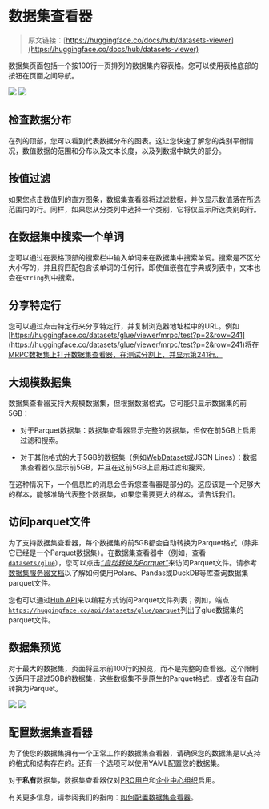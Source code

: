 # 数据集查看器

> 原文链接：[https://huggingface.co/docs/hub/datasets-viewer](https://huggingface.co/docs/hub/datasets-viewer)

数据集页面包括一个按100行一页排列的数据集内容表格。您可以使用表格底部的按钮在页面之间导航。

![](../Images/d53c788abb454a20e42b4dc7ca22f918.png) ![](../Images/0f394b98ae342347cd077eb027335a02.png)

## 检查数据分布

在列的顶部，您可以看到代表数据分布的图表。这让您快速了解您的类别平衡情况，数值数据的范围和分布以及文本长度，以及列数据中缺失的部分。

## 按值过滤

如果您点击数值列的直方图条，数据集查看器将过滤数据，并仅显示数值落在所选范围内的行。同样，如果您从分类列中选择一个类别，它将仅显示所选类别的行。

## 在数据集中搜索一个单词

您可以通过在表格顶部的搜索栏中输入单词来在数据集中搜索单词。搜索是不区分大小写的，并且将匹配包含该单词的任何行。即使值嵌套在字典或列表中，文本也会在`string`列中搜索。

## 分享特定行

您可以通过点击特定行来分享特定行，并复制浏览器地址栏中的URL。例如[https://huggingface.co/datasets/glue/viewer/mrpc/test?p=2&row=241](https://huggingface.co/datasets/glue/viewer/mrpc/test?p=2&row=241)将在MRPC数据集上打开数据集查看器，在测试分割上，并显示第241行。

## 大规模数据集

数据集查看器支持大规模数据集，但根据数据格式，它可能只显示数据集的前5GB：

+   对于Parquet数据集：数据集查看器显示完整的数据集，但仅在前5GB上启用过滤和搜索。

+   对于其他格式的大于5GB的数据集（例如[WebDataset](https://github.com/webdataset/webdataset)或JSON Lines）：数据集查看器仅显示前5GB，并且在这前5GB上启用过滤和搜索。

在这种情况下，一个信息性的消息会告诉您查看器是部分的。这应该是一个足够大的样本，能够准确代表整个数据集，如果您需要更大的样本，请告诉我们。

## 访问parquet文件

为了支持数据集查看器，每个数据集的前5GB都会自动转换为Parquet格式（除非它已经是一个Parquet数据集）。在数据集查看器中（例如，查看[`datasets/glue`](https://huggingface.co/datasets/glue)），您可以点击[*“自动转换为Parquet”*](https://huggingface.co/datasets/glue/tree/refs%2Fconvert%2Fparquet/cola)来访问Parquet文件。请参考[数据集服务器文档](/docs/datasets-server/parquet_process)以了解如何使用Polars、Pandas或DuckDB等库查询数据集parquet文件。

您也可以通过[Hub API](./api#get-apidatasetsrepoidparquet)来以编程方式访问Parquet文件列表；例如，端点[`https://huggingface.co/api/datasets/glue/parquet`](https://huggingface.co/api/datasets/glue/parquet)列出了glue数据集的parquet文件。

## 数据集预览

对于最大的数据集，页面将显示前100行的预览，而不是完整的查看器。这个限制仅适用于超过5GB的数据集，这些数据集不是原生的Parquet格式，或者没有自动转换为Parquet。

![](../Images/6bf89d4a26b1d9f9337fa16b0841f4f5.png) ![](../Images/1fa1f5e1a33de88d31062c497989dd40.png)

## 配置数据集查看器

为了使您的数据集拥有一个正常工作的数据集查看器，请确保您的数据集是以支持的格式和结构存在的。还有一个选项可以使用YAML配置您的数据集。

对于**私有**数据集，数据集查看器仅对[PRO用户](https://huggingface.co/pricing)和[企业中心组织](https://huggingface.co/enterprise)启用。

有关更多信息，请参阅我们的指南：[如何配置数据集查看器](./datasets-viewer-configure)。
